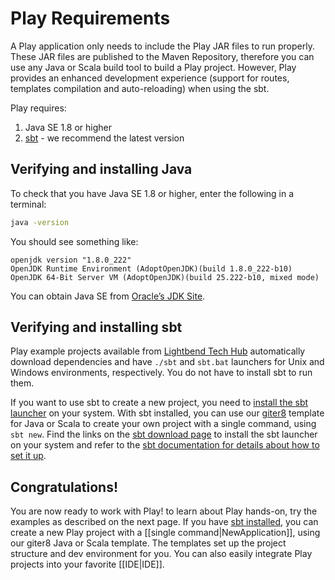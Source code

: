 <!--- Copyright (C) Lightbend Inc. <https://www.lightbend.com> -->

# Play Requirements

A Play application only needs to include the Play JAR files to run properly. These JAR files are published to the Maven Repository, therefore you can use any Java or Scala build tool to build a Play project. However, Play provides an enhanced development experience (support for routes, templates compilation and auto-reloading) when using the sbt.

Play requires:

1. Java SE 1.8 or higher
1. [sbt](#Verifying-and-installing-sbt) - we recommend the latest version

## Verifying and installing Java

To check that you have Java SE 1.8 or higher, enter the following in a terminal:

```bash
java -version
```

You should see something like:

```
openjdk version "1.8.0_222"
OpenJDK Runtime Environment (AdoptOpenJDK)(build 1.8.0_222-b10)
OpenJDK 64-Bit Server VM (AdoptOpenJDK)(build 25.222-b10, mixed mode)
```

You can obtain Java SE from [Oracle’s JDK Site](https://www.oracle.com/technetwork/java/javase/downloads/index.html). 

## Verifying and installing sbt

Play example projects available from [Lightbend Tech Hub](https://developer.lightbend.com/start/?group=play) automatically download dependencies and have `./sbt` and `sbt.bat` launchers for Unix and Windows environments, respectively. You do not have to install sbt to run them.

If you want to use sbt to create a new project, you need to [install the sbt launcher](https://www.scala-sbt.org/download.html) on your system. With sbt installed, you can use our [giter8](http://www.foundweekends.org/giter8/) template for Java or Scala to create your own project with a single command, using `sbt new`. Find the links on the [sbt download page](https://www.scala-sbt.org/download.html) to install the sbt launcher on your system and refer to the [sbt documentation for details about how to set it up](https://www.scala-sbt.org/release/docs/Setup-Notes.html).

## Congratulations!

You are now ready to work with Play! to learn about Play hands-on, try the examples as described on the next page. If you have [sbt installed](https://www.scala-sbt.org/1.x/docs/Setup.html), you can create a new Play  project with a [[single command|NewApplication]], using our giter8 Java or Scala template. The templates set up the project structure and dev environment for you. You can also easily integrate Play projects into your favorite [[IDE|IDE]].

